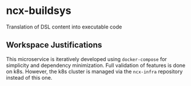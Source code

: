 # ncx-buildsys
Translation of DSL content into executable code

## Workspace Justifications
This microservice is iteratively developed using `docker-compose` for simplicity and dependency minimization.  Full validation of features is done on k8s.  However, the k8s cluster is managed via the `ncx-infra` repository instead of this one.